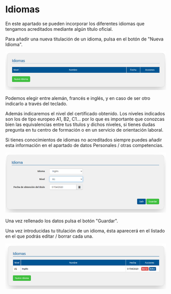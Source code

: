 # Idiomas

En este apartado se pueden incorporar los diferentes idiomas que tengamos acreditados mediante algún título oficial. 

Para añadir una nueva titulación de un idioma, pulsa en el botón de "Nueva Idioma".

![](idiomas.png)


Podemos elegir entre alemán, francés e inglés, y en caso de ser otro indicarlo a través del teclado.

Además indicaremos el nivel del certificado obtenido. Los niveles indicados son los de tipo europeo A1, B2, C1… por lo que es importante que conozcas bien las equivalencias entre tus títulos y dichos niveles, si tienes dudas pregunta en tu centro de formación o en un servicio de orientación laboral.

Si tienes conocimientos de idiomas no acreditados siempre puedes añadir esta información en el apartado de datos Personales / otras competencias.

![](idiomas_detalle.png)

Una vez rellenado los datos  pulsa el botón "Guardar".

Una vez introducidas tu titulación de un idioma, ésta aparecerá en el listado en el que podrás editar / borrar cada una.

![](idiomas_search.png)